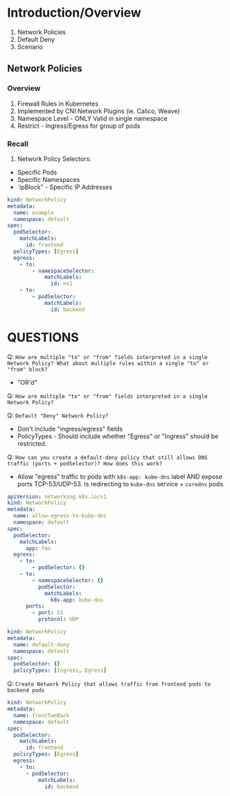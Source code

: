 # Introduction/Overview

1) Network Policies
2) Default Deny
3) Scenario



## Network Policies

### Overview
1) Firewall Rules in Kubernetes
2) Implemented by CNI Network Plugins (ie. Calico, Weave)
3) Namespace Level - ONLY Valid in single namespace
4) Restrict - Ingress/Egress for group of pods


### Recall
1) Network Policy Selectors:
- Specific Pods
- Specific Namespaces
- `ipBlock" - Specific IP Addresses

```yaml
kind: NetworkPolicy
metadata:
  name: example
  namespace: default
spec:
  podSelector:
    matchLabels:
      id: frontend
  policyTypes: [Egress]
  egress:
    - to:
        - namespaceSelector:
            matchLabels:
              id: ns1
    - to:
        - podSelector:
            matchLabels:
              id: backend
```

# QUESTIONS

Q: `How are multiple "to" or "from" fields interpreted in a single Network Policy? What about multiple rules within a single "to" or "from" block?`
- "OR'd"

Q: `How are multiple "to" or "from" fields interpreted in a single Network Policy?`


Q: `Default "Deny" Network Policy?`
- Don't include "ingress/egress" fields
- PolicyTypes - Should include whether "Egress" or "Ingress" should be restricted.

Q: `How can you create a default-deny policy that still allows DNS traffic (ports + podSelector)? How does this work?`
- Allow "egress" traffic to pods with `k8s-app: kube-dns` label AND expose ports TCP-53/UDP-53. Is redirecting to `kube-dns` service + `coredns` pods

```yaml
apiVersion: networking.k8s.io/v1
kind: NetworkPolicy
metadata:
  name: allow-egress-to-kube-dns
  namespace: default
spec:
  podSelector:
    matchLabels:
      app: foo
  egress:
    - to:
        - podSelector: {}
    - to:
        - namespaceSelector: {}
          podSelector:
            matchLabels:
              k8s-app: kube-dns
      ports:
        - port: 53
          protocol: UDP
```

```yaml
kind: NetworkPolicy
metadata:
  name: default-deny
  namespace: default
spec:
  podSelector: {}
  policyTypes: [Ingress, Egress]
```

Q: `Create Network Policy that allows traffic from frontend pods to backend pods`
```yaml
kind: NetworkPolicy
metadata:
  name: frontTwoBack
  namespace: default
spec:
  podSelector: 
    matchLabels:
      id: frontend
  policyTypes: [Egress]
  egress:
    - to:
      - podSelector:
          matchLabels: 
            id: backend
```


